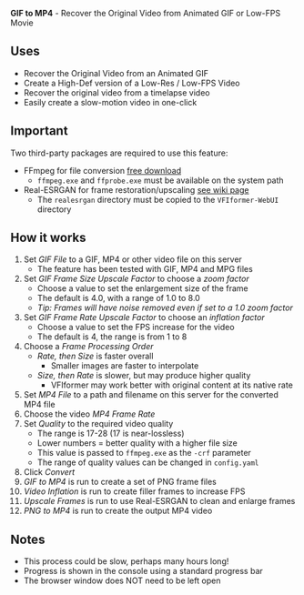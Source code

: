 **GIF to MP4** - Recover the Original Video from Animated GIF or Low-FPS Movie

## Uses
- Recover the Original Video from an Animated GIF
- Create a High-Def version of a Low-Res / Low-FPS Video
- Recover the original video from a timelapse video
- Easily create a slow-motion video in one-click

## Important

Two third-party packages are required to use this feature:
* FFmpeg for file conversion [free download](https://ffmpeg.org/download.html)
    - `ffmpeg.exe` and `ffprobe.exe` must be available on the system path
* Real-ESRGAN for frame restoration/upscaling [see wiki page](https://github.com/jhogsett/VFIformer-WebUI/wiki/Installing-Real-ESRGAN-Add-On)
    - The `realesrgan` directory must be copied to the `VFIformer-WebUI` directory

## How it works

1. Set _GIF File_ to a GIF, MP4 or other video file on this server
    - The feature has been tested with GIF, MP4 and MPG files
1. Set _GIF Frame Size Upscale Factor_ to choose a _zoom factor_
    - Choose a value to set the enlargement size of the frame
    - The default is 4.0, with a range of 1.0 to 8.0
    - _Tip: Frames will have noise removed even if set to a 1.0 zoom factor_
1. Set _GIF Frame Rate Upscale Factor_ to choose an _inflation factor_
    - Choose a value to set the FPS increase for the video
    - The default is 4, the range is from 1 to 8
1. Choose a _Frame Processing Order_
    - _Rate, then Size_ is faster overall
        - Smaller images are faster to interpolate
    - _Size, then Rate_ is slower, but may produce higher quality
        - VFIformer may work better with original content at its native rate
1. Set _MP4 File_ to a path and filename on this server for the converted MP4 file
1. Choose the video _MP4 Frame Rate_
1. Set _Quality_ to the required video quality
    - The range is 17-28 (17 is near-lossless)
    - Lower numbers = better quality with a higher file size
    - This value is passed to `ffmpeg.exe` as the `-crf` parameter
    - The range of quality values can be changed in `config.yaml`
1. Click _Convert_
1. _GIF to MP4_ is run to create a set of PNG frame files
1. _Video Inflation_ is run to create filler frames to increase FPS
1. _Upscale Frames_ is run to use Real-ESRGAN to clean and enlarge frames
1. _PNG to MP4_ is run to create the output MP4 video

## Notes

- This process could be slow, perhaps many hours long!
- Progress is shown in the console using a standard progress bar
- The browser window does NOT need to be left open
